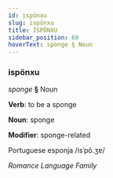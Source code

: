 ```yaml
---
id: ispönxu
slug: ispönxu
title: İSPÖNXU
sidebar_position: 69
hoverText: sponge § Noun
---
```


### ispönxu

*sponge* **§** Noun

**Verb**: to be a sponge

**Noun**: sponge

**Modifier**: sponge-related

Portuguese esponja /isˈpõ.ʒɐ/

*Romance Language Family*